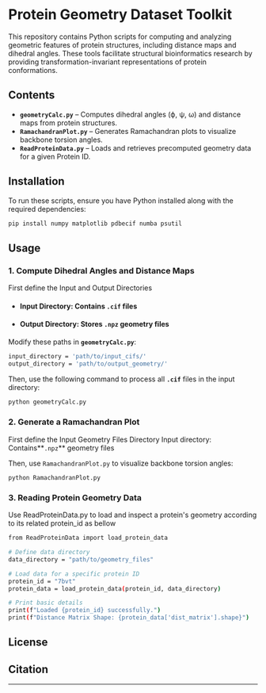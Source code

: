 # Protein Geometry Dataset Toolkit  

This repository contains Python scripts for computing and analyzing geometric features of protein structures, including distance maps and dihedral angles. These tools facilitate structural bioinformatics research by providing transformation-invariant representations of protein conformations.

## Contents  

- **`geometryCalc.py`** – Computes dihedral angles (ϕ, ψ, ω) and distance maps from protein structures.  
- **`RamachandranPlot.py`** – Generates Ramachandran plots to visualize backbone torsion angles.  
- **`ReadProteinData.py`** – Loads and retrieves precomputed geometry data for a given Protein ID.

## Installation  

To run these scripts, ensure you have Python installed along with the required dependencies:  

```bash
pip install numpy matplotlib pdbecif numba psutil
```  

## Usage  

### 1. Compute Dihedral Angles and Distance Maps  
First define the Input and Output Directories

- #### Input Directory: Contains **`.cif`** files

- #### Output Directory: Stores **`.npz`** geometry files

Modify these paths in **`geometryCalc.py`**:

```bash
input_directory = 'path/to/input_cifs/'  
output_directory = 'path/to/output_geometry/'
```

Then, use the following command to process all **`.cif`** files in the input directory:

```bash
python geometryCalc.py 
```  

### 2. Generate a Ramachandran Plot  
First define the Input Geometry Files Directory
Input directory: Contains**`.npz`** geometry files

Then, use `RamachandranPlot.py` to visualize backbone torsion angles:  

```bash-
python RamachandranPlot.py 
```  

### 3. Reading Protein Geometry Data
Use ReadProteinData.py to load and inspect a protein's geometry according to its related protein_id as bellow


```bash
from ReadProteinData import load_protein_data

# Define data directory
data_directory = "path/to/geometry_files"

# Load data for a specific protein ID
protein_id = "7bvt"
protein_data = load_protein_data(protein_id, data_directory)

# Print basic details
print(f"Loaded {protein_id} successfully.")
print(f"Distance Matrix Shape: {protein_data['dist_matrix'].shape}")
```

## License  


## Citation  

---
